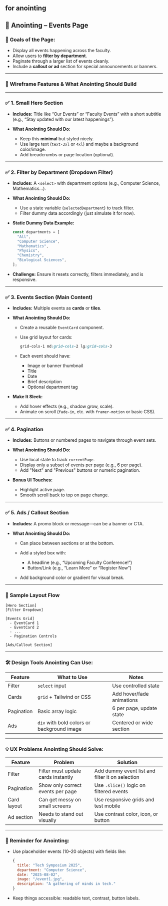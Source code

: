 ## for anointing

## 🎯 Anointing – **Events Page**

### 🔧 **Goals of the Page:**

- Display all events happening across the faculty.
- Allow users to **filter by department**.
- Paginate through a larger list of events cleanly.
- Include a **callout or ad** section for special announcements or banners.

---

### 🧩 **Wireframe Features & What Anointing Should Build**

---

### ✅ 1. **Small Hero Section**

- **Includes:** Title like “Our Events” or “Faculty Events” with a short subtitle (e.g., “Stay updated with our latest happenings”).
- **What Anointing Should Do:**

  - Keep this **minimal** but styled nicely.
  - Use large text (`text-3xl` or `4xl`) and maybe a background color/image.
  - Add breadcrumbs or page location (optional).

---

### ✅ 2. **Filter by Department (Dropdown Filter)**

- **Includes:** A `<select>` with department options (e.g., Computer Science, Mathematics...).
- **What Anointing Should Do:**

  - Use a state variable (`selectedDepartment`) to track filter.
  - Filter dummy data accordingly (just simulate it for now).

- **Static Dummy Data Example:**

  ```js
  const departments = [
    "All",
    "Computer Science",
    "Mathematics",
    "Physics",
    "Chemistry",
    "Biological Sciences",
  ];
  ```

- **Challenge:** Ensure it resets correctly, filters immediately, and is responsive.

---

### ✅ 3. **Events Section (Main Content)**

- **Includes:** Multiple events as **cards** or **tiles**.
- **What Anointing Should Do:**

  - Create a reusable `EventCard` component.
  - Use grid layout for cards:

    ```css
    grid-cols-1 md:grid-cols-2 lg:grid-cols-3
    ```

  - Each event should have:

    - Image or banner thumbnail
    - Title
    - Date
    - Brief description
    - Optional department tag

- **Make It Sleek:**

  - Add hover effects (e.g., shadow grow, scale).
  - Animate on scroll (`fade-in`, etc. with `framer-motion` or basic CSS).

---

### ✅ 4. **Pagination**

- **Includes:** Buttons or numbered pages to navigate through event sets.
- **What Anointing Should Do:**

  - Use local state to track `currentPage`.
  - Display only a subset of events per page (e.g., 6 per page).
  - Add "Next" and "Previous" buttons or numeric pagination.

- **Bonus UI Touches:**

  - Highlight active page.
  - Smooth scroll back to top on page change.

---

### ✅ 5. **Ads / Callout Section**

- **Includes:** A promo block or message—can be a banner or CTA.
- **What Anointing Should Do:**

  - Can place between sections or at the bottom.
  - Add a styled box with:

    - A headline (e.g., “Upcoming Faculty Conference!”)
    - Button/Link (e.g., “Learn More” or “Register Now”)

  - Add background color or gradient for visual break.

---

### 🔧 Sample Layout Flow

```
[Hero Section]
[Filter Dropdown]

[Events Grid]
  - EventCard 1
  - EventCard 2
  - ...
  - Pagination Controls

[Ads/Callout Section]
```

---

### 🛠 Design Tools Anointing Can Use:

| Feature    | What to Use                                | Notes                     |
| ---------- | ------------------------------------------ | ------------------------- |
| Filter     | `select` input                             | Use controlled state      |
| Cards      | `grid` + Tailwind or CSS                   | Add hover/fade animations |
| Pagination | Basic array logic                          | 6 per page, update state  |
| Ads        | `div` with bold colors or background image | Centered or wide section  |

---

### 💡 UX Problems Anointing Should Solve:

| Feature     | Problem                            | Solution                                        |
| ----------- | ---------------------------------- | ----------------------------------------------- |
| Filter      | Filter must update cards instantly | Add dummy event list and filter it on selection |
| Pagination  | Show only correct events per page  | Use `.slice()` logic on filtered events         |
| Card layout | Can get messy on small screens     | Use responsive grids and test mobile            |
| Ad section  | Needs to stand out visually        | Use contrast color, icon, or button             |

---

### 🧠 Reminder for Anointing:

- Use placeholder events (10–20 objects) with fields like:

  ```js
  {
    title: "Tech Symposium 2025",
    department: "Computer Science",
    date: "2025-08-02",
    image: "/event1.jpg",
    description: "A gathering of minds in tech."
  }
  ```

- Keep things accessible: readable text, contrast, button labels.
